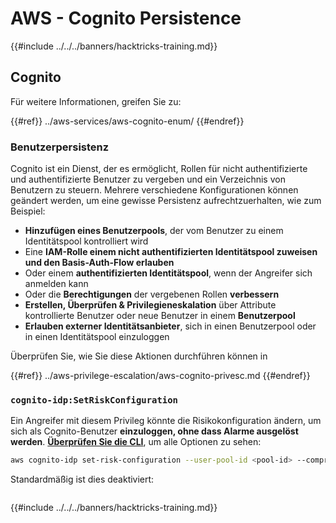 # AWS - Cognito Persistence

{{#include ../../../banners/hacktricks-training.md}}

## Cognito

Für weitere Informationen, greifen Sie zu:

{{#ref}}
../aws-services/aws-cognito-enum/
{{#endref}}

### Benutzerpersistenz

Cognito ist ein Dienst, der es ermöglicht, Rollen für nicht authentifizierte und authentifizierte Benutzer zu vergeben und ein Verzeichnis von Benutzern zu steuern. Mehrere verschiedene Konfigurationen können geändert werden, um eine gewisse Persistenz aufrechtzuerhalten, wie zum Beispiel:

- **Hinzufügen eines Benutzerpools**, der vom Benutzer zu einem Identitätspool kontrolliert wird
- Eine **IAM-Rolle einem nicht authentifizierten Identitätspool zuweisen und den Basis-Auth-Flow erlauben**
- Oder einem **authentifizierten Identitätspool**, wenn der Angreifer sich anmelden kann
- Oder die **Berechtigungen** der vergebenen Rollen **verbessern**
- **Erstellen, Überprüfen & Privilegieneskalation** über Attribute kontrollierte Benutzer oder neue Benutzer in einem **Benutzerpool**
- **Erlauben externer Identitätsanbieter**, sich in einen Benutzerpool oder in einen Identitätspool einzuloggen

Überprüfen Sie, wie Sie diese Aktionen durchführen können in

{{#ref}}
../aws-privilege-escalation/aws-cognito-privesc.md
{{#endref}}

### `cognito-idp:SetRiskConfiguration`

Ein Angreifer mit diesem Privileg könnte die Risikokonfiguration ändern, um sich als Cognito-Benutzer **einzuloggen, ohne dass Alarme ausgelöst werden**. [**Überprüfen Sie die CLI**](https://docs.aws.amazon.com/cli/latest/reference/cognito-idp/set-risk-configuration.html), um alle Optionen zu sehen:
```bash
aws cognito-idp set-risk-configuration --user-pool-id <pool-id> --compromised-credentials-risk-configuration EventFilter=SIGN_UP,Actions={EventAction=NO_ACTION}
```
Standardmäßig ist dies deaktiviert:

<figure><img src="https://lh6.googleusercontent.com/EOiM0EVuEgZDfW3rOJHLQjd09-KmvraCMssjZYpY9sVha6NcxwUjStrLbZxAT3D3j9y08kd5oobvW8a2fLUVROyhkHaB1OPhd7X6gJW3AEQtlZM62q41uYJjTY1EJ0iQg6Orr1O7yZ798EpIJ87og4Tbzw=s2048" alt=""><figcaption></figcaption></figure>

{{#include ../../../banners/hacktricks-training.md}}
